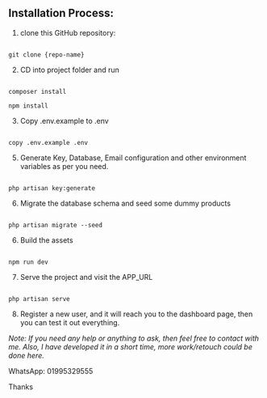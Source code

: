 ## **Installation Process:**

1. clone this GitHub repository:

```

git clone {repo-name}

```

2. CD into project folder and run

```

composer install

npm install

```

3. Copy .env.example to .env

```

copy .env.example .env

```

5. Generate Key, Database, Email configuration and other environment variables as per you need.

```

php artisan key:generate

```

6. Migrate the database schema and seed some dummy products

```

php artisan migrate --seed

```

6. Build the assets

```

npm run dev

```

7. Serve the project and visit the APP_URL

```

php artisan serve

```

8. Register a new user, and it will reach you to the dashboard page, then you can test it out everything.

_Note: If you need any help or anything to ask, then feel free to contact with me. Also, I have developed it in a short time, more work/retouch could be done here._

WhatsApp: 01995329555

Thanks
